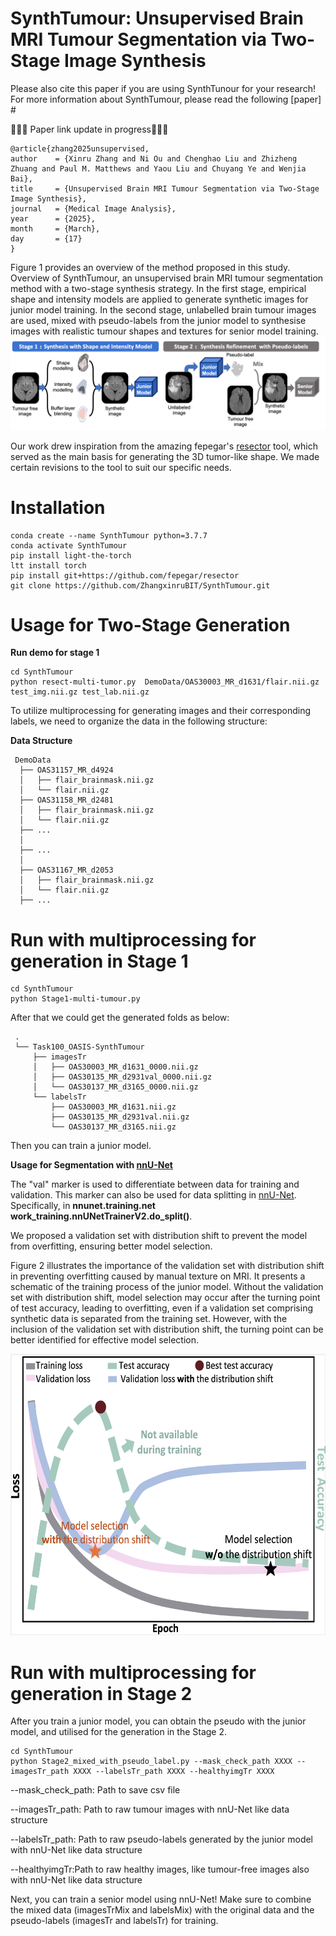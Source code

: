 # SynthTumour: Unsupervised Brain MRI Tumour Segmentation via Two-Stage Image Synthesis

Please also cite this paper if you are using SynthTunour for your research! For more information about SynthTumour, please read the following [paper] # 


🚧🚧🚧  Paper link update in progress🚧🚧🚧 

```
@article{zhang2025unsupervised,
author    = {Xinru Zhang and Ni Ou and Chenghao Liu and Zhizheng Zhuang and Paul M. Matthews and Yaou Liu and Chuyang Ye and Wenjia Bai},
title     = {Unsupervised Brain MRI Tumour Segmentation via Two-Stage Image Synthesis},
journal   = {Medical Image Analysis},
year      = {2025},
month     = {March},
day       = {17}
}
```

Figure 1 provides an overview of the method proposed in this study. Overview of SynthTumour, an unsupervised brain MRI tumour segmentation method with a two-stage synthesis strategy. In the first stage, empirical shape and intensity models are applied to generate synthetic images for junior model training. In the second stage, unlabelled brain tumour images are used, mixed with pseudo-labels from the junior model to synthesise images with realistic tumour shapes and textures for senior model training.
![image](Figs/Overview.png)


Our work drew inspiration from the amazing fepegar's [resector](https://github.com/fepegar/resector) tool, which served as the main basis for generating the 3D tumor-like shape. We made certain revisions to the tool to suit our specific needs.
# Installation
```
conda create --name SynthTumour python=3.7.7
conda activate SynthTumour
pip install light-the-torch
ltt install torch
pip install git+https://github.com/fepegar/resector
git clone https://github.com/ZhangxinruBIT/SynthTumour.git
```

# Usage for Two-Stage Generation
**Run demo for stage 1**
```
cd SynthTumour
python resect-multi-tumor.py  DemoData/OAS30003_MR_d1631/flair.nii.gz test_img.nii.gz test_lab.nii.gz

```

To utilize multiprocessing for generating images and their corresponding labels, we need to organize the data in the following structure: 


**Data Structure**


     DemoData
      ├── OAS31157_MR_d4924
      │   ├── flair_brainmask.nii.gz
      │   └── flair.nii.gz
      ├── OAS31158_MR_d2481
      │   ├── flair_brainmask.nii.gz
      │   └── flair.nii.gz
      ├── ...
      │    
      ├── ...
      │   
      ├── OAS31167_MR_d2053
      │   ├── flair_brainmask.nii.gz
      │   └── flair.nii.gz
      ├── ...
    
# Run with multiprocessing for generation in Stage 1
```
cd SynthTumour
python Stage1-multi-tumour.py

```

After that we could get the generated folds as below:

     .
     └── Task100_OASIS-SynthTumour
         ├── imagesTr
         │   ├── OAS30003_MR_d1631_0000.nii.gz
         │   ├── OAS30135_MR_d2931val_0000.nii.gz
         │   └── OAS30137_MR_d3165_0000.nii.gz
         └── labelsTr
             ├── OAS30003_MR_d1631.nii.gz
             ├── OAS30135_MR_d2931val.nii.gz
             └── OAS30137_MR_d3165.nii.gz
Then you can train a junior model.

**Usage for Segmentation with [nnU-Net](https://github.com/MIC-DKFZ/nnUNet.git)**

The "val" marker is used to differentiate between data for training and validation. This marker can also be used for data splitting in [nnU-Net](https://github.com/MIC-DKFZ/nnUNet.git). Specifically, in **nnunet.training.net work_training.nnUNetTrainerV2.do_split()**.

We proposed a validation set with distribution shift to prevent the model from overfitting, ensuring better model selection.

Figure 2 illustrates the importance of the validation set with distribution shift in preventing overfitting caused by manual texture on MRI. It presents a schematic of the training process of the junior model. Without the validation set with distribution shift, model selection may occur after the turning point of test accuracy, leading to overfitting, even if a validation set comprising synthetic data is separated from the training set. However, with the inclusion of the validation set with distribution shift, the turning point can be better identified for effective model selection.
<div align=center><img width="650" height="450" src="Figs/training_loss.png"/></div>

# Run with multiprocessing for generation in Stage 2
After you train a junior model, you can obtain the pseudo with the junior model, and utilised for the generation in the Stage 2.

```
cd SynthTumour
python Stage2_mixed_with_pseudo_label.py --mask_check_path XXXX --imagesTr_path XXXX --labelsTr_path XXXX --healthyimgTr XXXX 
```
--mask_check_path: Path to save csv file

--imagesTr_path: Path to raw tumour images with nnU-Net like data structure

--labelsTr_path: Path to raw pseudo-labels generated by the junior model with nnU-Net like data structure

--healthyimgTr:Path to raw healthy images, like tumour-free images also with nnU-Net like data structure

Next, you can train a senior model using nnU-Net! Make sure to combine the mixed data (imagesTrMix and labelsMix) with the original data and the pseudo-labels (imagesTr and labelsTr) for training.





